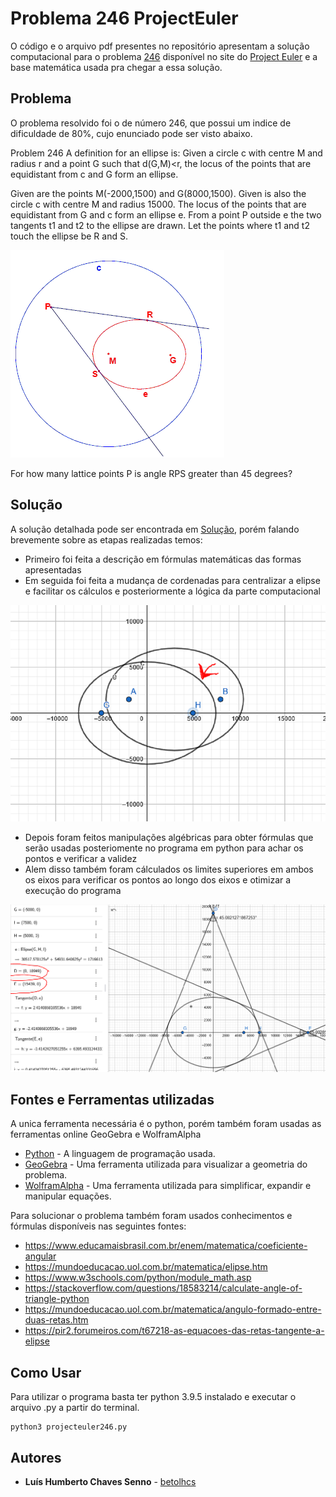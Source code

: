# Problema 246 ProjectEuler

O código e o arquivo pdf presentes no repositório apresentam a solução computacional para o problema [246](https://projecteuler.net/problem=246) disponível no site do [Project Euler](https://projecteuler.net/about) e a base matemática usada pra chegar a essa solução. 


## Problema

O problema resolvido foi o de número 246, que possui um indice de dificuldade de 80%, cujo enunciado pode ser visto abaixo.

Problem 246
A definition for an ellipse is:
Given a circle c with centre M and radius r and a point G such that d(G,M)<r, the locus of the points that are equidistant from c and G form an ellipse. 

Given are the points M(-2000,1500) and G(8000,1500).
Given is also the circle c with centre M and radius 15000.
The locus of the points that are equidistant from G and c form an ellipse e.
From a point P outside e the two tangents t1 and t2 to the ellipse are drawn.
Let the points where t1 and t2 touch the ellipse be R and S. 

![ElipseDentroDeUmCirculo](imagens/original.png)


For how many lattice points P is angle RPS greater than 45 degrees?

## Solução

A solução detalhada pode ser encontrada em [Solução](calculos.pdf), porém falando brevemente sobre as etapas realizadas temos:
* Primeiro foi feita a descrição em fórmulas matemáticas das formas apresentadas
* Em seguida foi feita a mudança de cordenadas para centralizar a elipse e facilitar os cálculos e posteriormente a lógica da parte computacional

![ElipseSendoDeslocada](imagens/mudancadecordenadas.PNG)

* Depois foram feitos manipulações algébricas para obter fórmulas que serão usadas posteriomente no programa em python para achar os pontos e verificar a validez
* Alem disso também foram cálculados os limites superiores em ambos os eixos para verificar os pontos ao longo dos eixos e otimizar a execução do programa 

![LimitesEmXeY](imagens/limites.PNG)

## Fontes e Ferramentas utilizadas

A unica ferramenta necessária é o python, porém também foram usadas as ferramentas online GeoGebra e WolframAlpha
* [Python](https://www.python.org/) - A linguagem de programação usada.
* [GeoGebra](https://www.geogebra.org/?lang=pt) - Uma ferramenta utilizada para visualizar a geometria do problema.
* [WolframAlpha](https://www.wolframalpha.com/) - Uma ferramenta utilizada para simplificar, expandir e manipular equações.

Para solucionar o problema também foram usados conhecimentos e fórmulas disponíveis nas seguintes fontes:
* https://www.educamaisbrasil.com.br/enem/matematica/coeficiente-angular
* https://mundoeducacao.uol.com.br/matematica/elipse.htm
* https://www.w3schools.com/python/module_math.asp
* https://stackoverflow.com/questions/18583214/calculate-angle-of-triangle-python
* https://mundoeducacao.uol.com.br/matematica/angulo-formado-entre-duas-retas.htm
* https://pir2.forumeiros.com/t67218-as-equacoes-das-retas-tangente-a-elipse

## Como Usar

Para utilizar o programa basta ter python 3.9.5 instalado e executar o arquivo .py a partir do terminal.

```crystal
python3 projecteuler246.py
```

## Autores

* **Luís Humberto Chaves Senno** - [betolhcs](https://github.com/betolhcs)



